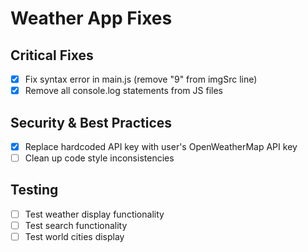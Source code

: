 # Weather App Fixes

## Critical Fixes
- [x] Fix syntax error in main.js (remove "9" from imgSrc line)
- [x] Remove all console.log statements from JS files

## Security & Best Practices
- [x] Replace hardcoded API key with user's OpenWeatherMap API key
- [ ] Clean up code style inconsistencies

## Testing
- [ ] Test weather display functionality
- [ ] Test search functionality
- [ ] Test world cities display
